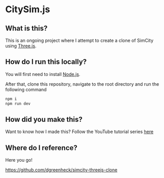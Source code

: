 # CitySim.js

## What is this?

This is an ongoing project where I attempt to create a clone of SimCity using [Three.js](https://threejs.org/).

## How do I run this locally?

You will first need to install [Node.js](https://nodejs.org).

After that, clone this repository, navigate to the root directory and run the following command

```bash
npm i
npm run dev
```

## How did you make this?

Want to know how I made this? Follow the YouTube tutorial series [here](https://www.youtube.com/playlist?list=PLtzt35QOXmkJ9unmoeA5gXHcscQHJVQpW)

## Where do I reference?

Here you go!

https://github.com/dgreenheck/simcity-threejs-clone

